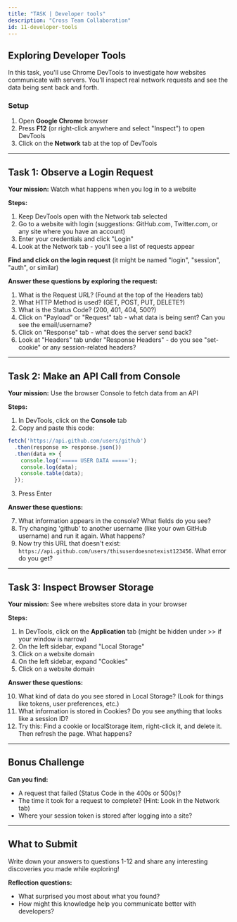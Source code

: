 ```yaml
---
title: "TASK | Developer tools"
description: "Cross Team Collaboration"
id: 11-developer-tools
---
```


## Exploring Developer Tools

In this task, you'll use Chrome DevTools to investigate how websites communicate with servers. You'll inspect real network requests and see the data being sent back and forth.

### Setup

1. Open **Google Chrome** browser
2. Press **F12** (or right-click anywhere and select "Inspect") to open DevTools
3. Click on the **Network** tab at the top of DevTools

---

## Task 1: Observe a Login Request

**Your mission:** Watch what happens when you log in to a website

**Steps:**

1. Keep DevTools open with the Network tab selected
2. Go to a website with login (suggestions: GitHub.com, Twitter.com, or any site where you have an account)
3. Enter your credentials and click "Login"
4. Look at the Network tab - you'll see a list of requests appear

**Find and click on the login request** (it might be named "login", "session", "auth", or similar)

**Answer these questions by exploring the request:**

1. What is the Request URL? (Found at the top of the Headers tab)
2. What HTTP Method is used? (GET, POST, PUT, DELETE?)
3. What is the Status Code? (200, 401, 404, 500?)
4. Click on "Payload" or "Request" tab - what data is being sent? Can you see the email/username?
5. Click on "Response" tab - what does the server send back?
6. Look at "Headers" tab under "Response Headers" - do you see "set-cookie" or any session-related headers?

---

## Task 2: Make an API Call from Console

**Your mission:** Use the browser Console to fetch data from an API

**Steps:**

1. In DevTools, click on the **Console** tab
2. Copy and paste this code:

```javascript
fetch('https://api.github.com/users/github')
  .then(response => response.json())
  .then(data => {
    console.log('===== USER DATA =====');
    console.log(data);
    console.table(data);
  });
```

3. Press Enter

**Answer these questions:**

7. What information appears in the console? What fields do you see?
8. Try changing 'github' to another username (like your own GitHub username) and run it again. What happens?
9. Now try this URL that doesn't exist: `https://api.github.com/users/thisuserdoesnotexist123456`. What error do you get?

---

## Task 3: Inspect Browser Storage

**Your mission:** See where websites store data in your browser

**Steps:**

1. In DevTools, click on the **Application** tab (might be hidden under >> if your window is narrow)
2. On the left sidebar, expand "Local Storage"
3. Click on a website domain
4. On the left sidebar, expand "Cookies"
5. Click on a website domain

**Answer these questions:**

10. What kind of data do you see stored in Local Storage? (Look for things like tokens, user preferences, etc.)
11. What information is stored in Cookies? Do you see anything that looks like a session ID?
12. Try this: Find a cookie or localStorage item, right-click it, and delete it. Then refresh the page. What happens?

---

## Bonus Challenge

**Can you find:**
- A request that failed (Status Code in the 400s or 500s)?
- The time it took for a request to complete? (Hint: Look in the Network tab)
- Where your session token is stored after logging into a site?

---

## What to Submit

Write down your answers to questions 1-12 and share any interesting discoveries you made while exploring!

**Reflection questions:**
- What surprised you most about what you found?
- How might this knowledge help you communicate better with developers?
